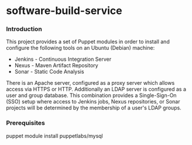 software-build-service
======================

### Introduction

This project provides a set of Puppet modules in order to install and configure the following tools on an Ubuntu (Debian) machine:

* Jenkins - Continuous Integration Server
* Nexus - Maven Artifact Repository
* Sonar - Static Code Analysis

There is an Apache server, configured as a proxy server which allows access via HTTPS or HTTP. Additionally an LDAP server is configured as a user and group database. This combination provides a Single-Sign-On (SSO) setup where access to Jenkins jobs, Nexus repositories, or Sonar projects will be determined by the membership of a user's LDAP groups.


### Prerequisites

puppet module install puppetlabs/mysql

